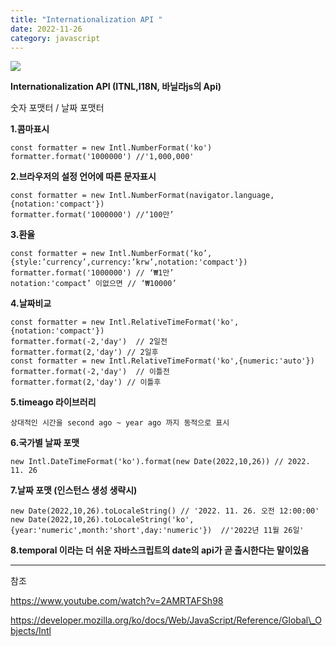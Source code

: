 ```yaml
---
title: "Internationalization API "
date: 2022-11-26
category: javascript
---
```


![](/storage/20221126130956170624.jpg)

**Internationalization API (ITNL,I18N, 바닐라js의 Api)**

숫자 포맷터 / 날짜 포맷터

**1.콤마표시**

```
const formatter = new Intl.NumberFormat('ko')
formatter.format('1000000') //'1,000,000'
```

**2.브라우저의 설정 언어에 따른 문자표시**

```
const formatter = new Intl.NumberFormat(navigator.language,{notation:'compact'})
formatter.format('1000000') //‘100만’
```

**3.환율**

```
const formatter = new Intl.NumberFormat(‘ko’,{style:’currency’,currency:’krw’,notation:'compact'})
formatter.format('1000000') // ‘₩1만’
notation:'compact’ 이없으면 // ‘₩10000’
```

**4.날짜비교**

```
const formatter = new Intl.RelativeTimeFormat('ko',{notation:'compact'})
formatter.format(-2,'day')  // 2일전
formatter.format(2,'day') // 2일후
const formatter = new Intl.RelativeTimeFormat('ko',{numeric:'auto'})
formatter.format(-2,'day')  // 이틀전
formatter.format(2,'day') // 이틀후
```

**5.timeago 라이브러리**

```
상대적인 시간을 second ago ~ year ago 까지 동적으로 표시
```

**6.국가별 날짜 포맷**

```
new Intl.DateTimeFormat('ko').format(new Date(2022,10,26)) // 2022. 11. 26
```

**7.날짜 포맷 (인스턴스 생성 생략시)**

```
new Date(2022,10,26).toLocaleString() // '2022. 11. 26. 오전 12:00:00'
new Date(2022,10,26).toLocaleString('ko',{year:'numeric',month:'short',day:'numeric'})  //'2022년 11월 26일'
```

**8.temporal 이라는 더 쉬운 자바스크립트의 date의 api가 곧 출시한다는 말이있음**

---

참조

https://www.youtube.com/watch?v=2AMRTAFSh98

https://developer.mozilla.org/ko/docs/Web/JavaScript/Reference/Global\_Objects/Intl
